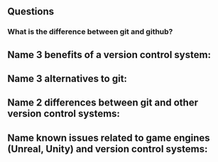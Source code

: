 ## Questions

### What is the difference between git and github?


## Name 3 benefits of a version control system:


## Name 3 alternatives to git:


## Name 2 differences between git and other version control systems:


## Name known issues related to game engines (Unreal, Unity) and version control systems:
